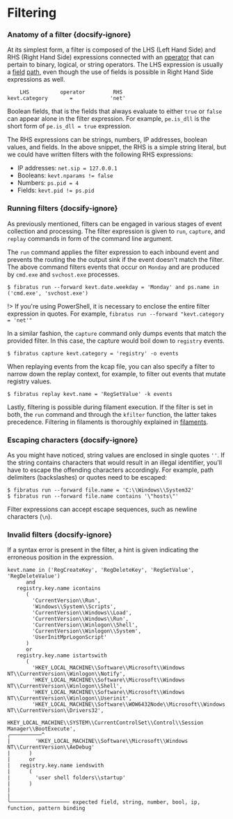 # Filtering

### Anatomy of a filter {docsify-ignore}

At its simplest form, a filter is composed of the LHS (Left Hand Side) and RHS (Right Hand Side) expressions connected with an [operator](/filters/operators) that can pertain to binary, logical, or string operators. The LHS expression is usually a [field](/filters/fields) [path](/filters/paths), even though the use of fields is possible in Right Hand Side expressions as well.

```
    LHS          operator         RHS
kevt.category       =            'net'
```

Boolean fields, that is the fields that always evaluate to either `true` or `false` can appear alone in the filter expression. For example, `pe.is_dll` is the short form of `pe.is_dll = true` expression.

The RHS expressions can be strings, numbers, IP addresses, boolean values, and fields. In the above snippet, the RHS is a simple string literal, but we could have written filters with the following RHS expressions:

- IP addresses: `net.sip = 127.0.0.1`
- Booleans: `kevt.nparams != false`
- Numbers: `ps.pid = 4`
- Fields: `kevt.pid != ps.pid`

### Running filters {docsify-ignore}

As previously mentioned, filters can be engaged in various stages of event collection and processing. The filter expression is given  to `run`, `capture`, and `replay` commands in form of the command line argument.

The `run` command applies the filter expression to each inbound event and prevents the routing the the output sink if the event doesn't match the filter. The above command filters events that occur on `Monday` and are produced by `cmd.exe` and `svchost.exe` processes.

```
$ fibratus run --forward kevt.date.weekday = 'Monday' and ps.name in ('cmd.exe', 'svchost.exe')
```

!> If you're using PowerShell, it is necessary to enclose the entire filter expression in quotes. For example, `fibratus run --forward "kevt.category = 'net'"`


In a similar fashion, the `capture` command only dumps events that match the provided filter. In this case, the capture would boil down to `registry` events.

```
$ fibratus capture kevt.category = 'registry' -o events
```

When replaying events from the kcap file, you can also specify a filter to narrow down the replay context, for example, to filter out events that mutate registry values.

```
$ fibratus replay kevt.name = 'RegSetValue' -k events
```

Lastly, filtering is possible during filament execution. If the filter is set in both, the `run` command and through the `kfilter` function, the latter takes precedence. Filtering in filaments is thoroughly explained in [filaments](/filaments/introduction).

### Escaping characters {docsify-ignore}

As you might have noticed, string values are enclosed in single quotes `''`. If the string contains characters that would result in an illegal identifier, you'll have to escape the offending characters accordingly. For example, path delimiters (backslashes) or quotes need to be escaped:

```
$ fibratus run --forward file.name = 'C:\\Windows\\System32'
$ fibratus run --forward file.name contains '\"hosts\"'
```

Filter expressions can accept escape sequences, such as newline characters (`\n`).

### Invalid filters {docsify-ignore}

If a syntax error is present in the filter, a hint is given indicating the erroneous position in the expression.  

```
kevt.name in ('RegCreateKey', 'RegDeleteKey', 'RegSetValue', 'RegDeleteValue')
      and
   registry.key.name icontains
      (
        'CurrentVersion\\Run',
        'Windows\\System\\Scripts',
        'CurrentVersion\\Windows\\Load',
        'CurrentVersion\\Windows\\Run',
        'CurrentVersion\\Winlogon\\Shell',
        'CurrentVersion\\Winlogon\\System',
        'UserInitMprLogonScript'
      )
      or
   registry.key.name istartswith
      (
        'HKEY_LOCAL_MACHINE\\Software\\Microsoft\\Windows NT\\CurrentVersion\\Winlogon\\Notify',
        'HKEY_LOCAL_MACHINE\\Software\\Microsoft\\Windows NT\\CurrentVersion\\Winlogon\\Shell',
        'HKEY_LOCAL_MACHINE\\Software\\Microsoft\\Windows NT\\CurrentVersion\\Winlogon\\Userinit',
        'HKEY_LOCAL_MACHINE\\Software\\WOW6432Node\\Microsoft\\Windows NT\\CurrentVersion\\Drivers32',
        HKEY_LOCAL_MACHINE\\SYSTEM\\CurrentControlSet\\Control\\Session Manager\\BootExecute',
╭──────────^
|        'HKEY_LOCAL_MACHINE\\Software\\Microsoft\\Windows NT\\CurrentVersion\\AeDebug'
|      )
|      or
|   registry.key.name iendswith
|      (
|        'user shell folders\\startup'
|      )
|
|
╰─────────────────── expected field, string, number, bool, ip, function, pattern binding
```
